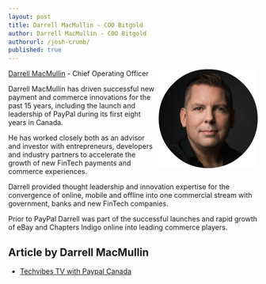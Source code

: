 ```yaml
---
layout: post
title: Darrell MacMullin - COO Bitgold
author: Darrell MacMullin - COO Bitgold
authorurl: /josh-crumb/
published: true
---
```


<img src="/images/darrell-macmullin.png" alt="Darrell MacMullin" align="right">
<p><a href="/darrell-macmullin/">Darrell MacMullin</a> - Chief Operating Officer
<p>Darrell MacMullin has driven successful new payment and commerce innovations for the past 15 years, including the launch and leadership of PayPal during its first eight years in Canada.
<p>He has worked closely both as an advisor and investor with entrepreneurs, developers and industry partners to accelerate the growth of new FinTech payments and commerce experiences.
<p>Darrell provided thought leadership and innovation expertise for the convergence of online, mobile and offline into one commercial stream with government, banks and new FinTech companies.
<p>Prior to PayPal Darrell was part of the successful launches and rapid growth of eBay and Chapters Indigo online into leading commerce players.


## Article by Darrell MacMullin
<ul>
<li><a href="http://www.techvibes.com/blog/techvibes-tv-paypal-canadas-darrell-macmullin-2011-09-01">Techvibes TV with Paypal Canada</a></li>
</ul>